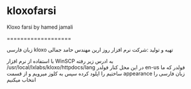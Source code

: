 # kloxofarsi


Kloxo farsi by hamed jamali

===================

زبان فارسی  kloxo
تهیه و تولید :شرکت نرم افزار روز ارین مهندس حامد جمالی

با استفاده از نرم افزار WinSCP  به ادرس زیر رفته 
/usr/local/lxlabs/kloxo/httpdocs/lang
در این محل کنار فولدر en-us فولدر که ما ساختیم را اپلود کرده 
سپس به کلوز  میرویم و از قسمت appearance زبان فارسی را انتخاب میکنیم

